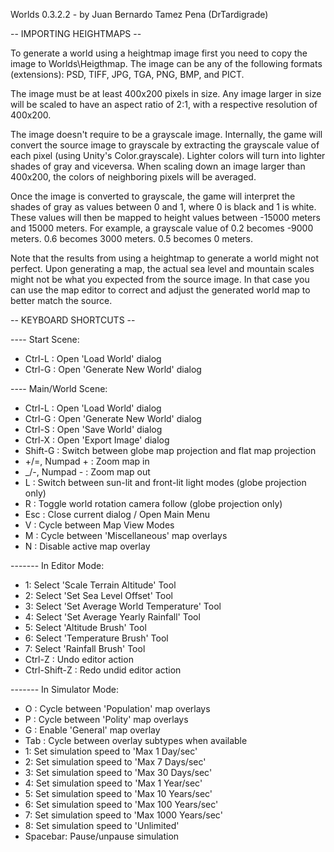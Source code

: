 Worlds 0.3.2.2 - by Juan Bernardo Tamez Pena (DrTardigrade)


-- IMPORTING HEIGHTMAPS --

To generate a world using a heightmap image first you need to copy the image to Worlds\\Heigthmap. The image can be any of the following formats (extensions): PSD, TIFF, JPG, TGA, PNG, BMP, and PICT.

The image must be at least 400x200 pixels in size. Any image larger in size will be scaled to have an aspect ratio of 2:1, with a respective resolution of 400x200.

The image doesn't require to be a grayscale image. Internally, the game will convert the source image to grayscale by extracting the grayscale value of each pixel (using Unity's Color.grayscale). Lighter colors will turn into lighter shades of gray and viceversa. When scaling down an image larger than 400x200, the colors of neighboring pixels will be averaged.

Once the image is converted to grayscale, the game will interpret the shades of gray as values between 0 and 1, where 0 is black and 1 is white. These values will then be mapped to height values between -15000 meters and 15000 meters. For example, a grayscale value of 0.2 becomes -9000 meters. 0.6 becomes 3000 meters. 0.5 becomes 0 meters.

Note that the results from using a heightmap to generate a world might not perfect. Upon generating a map, the actual sea level and mountain scales might not be what you expected from the source image. In that case you can use the map editor to correct and adjust the generated world map to better match the source.


-- KEYBOARD SHORTCUTS --

---- Start Scene:

- Ctrl-L : Open 'Load World' dialog
- Ctrl-G : Open 'Generate New World' dialog

---- Main/World Scene:

- Ctrl-L : Open 'Load World' dialog
- Ctrl-G : Open 'Generate New World' dialog
- Ctrl-S : Open 'Save World' dialog
- Ctrl-X : Open 'Export Image' dialog
- Shift-G : Switch between globe map projection and flat map projection
- +/=, Numpad + : Zoom map in
- \_/-, Numpad - : Zoom map out
- L : Switch between sun-lit and front-lit light modes (globe projection only)
- R : Toggle world rotation camera follow (globe projection only)
- Esc : Close current dialog / Open Main Menu
- V : Cycle between Map View Modes
- M : Cycle between 'Miscellaneous' map overlays
- N : Disable active map overlay

------- In Editor Mode:

- 1: Select 'Scale Terrain Altitude' Tool
- 2: Select 'Set Sea Level Offset' Tool
- 3: Select 'Set Average World Temperature' Tool
- 4: Select 'Set Average Yearly Rainfall' Tool
- 5: Select 'Altitude Brush' Tool
- 6: Select 'Temperature Brush' Tool
- 7: Select 'Rainfall Brush' Tool
- Ctrl-Z : Undo editor action
- Ctrl-Shift-Z : Redo undid editor action

------- In Simulator Mode:

- O : Cycle between 'Population' map overlays
- P : Cycle between 'Polity' map overlays
- G : Enable 'General' map overlay
- Tab : Cycle between overlay subtypes when available
- 1: Set simulation speed to 'Max 1 Day/sec'
- 2: Set simulation speed to 'Max 7 Days/sec'
- 3: Set simulation speed to 'Max 30 Days/sec'
- 4: Set simulation speed to 'Max 1 Year/sec'
- 5: Set simulation speed to 'Max 10 Years/sec'
- 6: Set simulation speed to 'Max 100 Years/sec'
- 7: Set simulation speed to 'Max 1000 Years/sec'
- 8: Set simulation speed to 'Unlimited'
- Spacebar: Pause/unpause simulation
